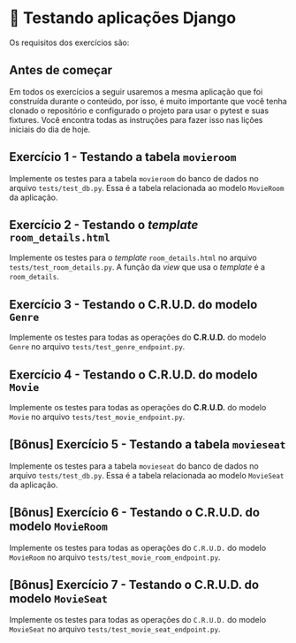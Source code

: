 # :pencil: Testando aplicações Django



Os requisitos dos exercícios são:

## Antes de começar

Em todos os exercícios a seguir usaremos a mesma aplicação que foi construída durante o conteúdo, por isso, é muito importante que você tenha clonado o repositório e configurado o projeto para usar o pytest e suas fixtures. Você encontra todas as instruções para fazer isso nas lições iniciais do dia de hoje.

## Exercício 1 - Testando a tabela `movieroom`

Implemente os testes para a tabela `movieroom` do banco de dados no arquivo `tests/test_db.py`. Essa é a tabela relacionada ao modelo `MovieRoom` da aplicação.

## Exercício 2 - Testando o _template_ `room_details.html`

Implemente os testes para o _template_ `room_details.html` no arquivo `tests/test_room_details.py`. A função da _view_ que usa o _template_ é a `room_details`.

## Exercício 3 - Testando o C.R.U.D. do modelo `Genre`

Implemente os testes para todas as operações do **C.R.U.D.** do modelo `Genre` no arquivo `tests/test_genre_endpoint.py`.

## Exercício 4 - Testando o C.R.U.D. do modelo `Movie`

Implemente os testes para todas as operações do **C.R.U.D.** do modelo `Movie` no arquivo `tests/test_movie_endpoint.py`.

## [Bônus] Exercício 5 - Testando a tabela `movieseat`

Implemente os testes para a tabela `movieseat` do banco de dados no arquivo `tests/test_db.py`. Essa é a tabela relacionada ao modelo `MovieSeat` da aplicação.

## [Bônus] Exercício 6 - Testando o C.R.U.D. do modelo `MovieRoom`

Implemente os testes para todas as operações do `C.R.U.D.` do modelo `MovieRoom` no arquivo `tests/test_movie_room_endpoint.py`.

## [Bônus] Exercício 7 - Testando o C.R.U.D. do modelo `MovieSeat`

Implemente os testes para todas as operações do `C.R.U.D.` do modelo `MovieSeat` no arquivo `tests/test_movie_seat_endpoint.py`.
